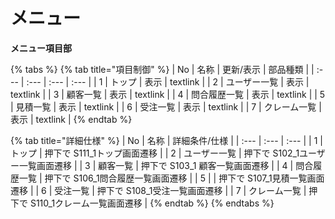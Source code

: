 # メニュー

**メニュー項目部**

{% tabs %}
{% tab title="項目制御" %}
| No | 名称 | 更新/表示 | 部品種類 |
| :--- | :--- | :--- | :--- |
| 1 | トップ | 表示 | textlink |
| 2 | ユーザー一覧 | 表示 | textlink |
| 3 | 顧客一覧 | 表示 | textlink |
| 4 | 問合履歴一覧 | 表示 | textlink |
| 5 | 見積一覧 | 表示 | textlink |
| 6 | 受注一覧 | 表示 | textlink |
| 7 | クレーム一覧 | 表示 | textlink |
{% endtab %}

{% tab title="詳細仕様" %}
| No | 名称 | 詳細条件/仕様 |
| :--- | :--- | :--- |
| 1 | トップ | 押下で S111\_1トップ画面遷移 |
| 2 | ユーザー一覧 | 押下で S102\_1ユーザー一覧画面遷移 |
| 3 | 顧客一覧 | 押下で S103\_1 顧客一覧画面遷移 |
| 4 | 問合履歴一覧 | 押下で S106\_1問合履歴一覧画面遷移 |
| 5 |  | 押下で S107\_1見積一覧画面遷移 |
| 6 | 受注一覧 | 押下で S108\_1受注一覧画面遷移 |
| 7 | クレーム一覧 | 押下で S110\_1クレーム一覧画面遷移 |
{% endtab %}
{% endtabs %}

